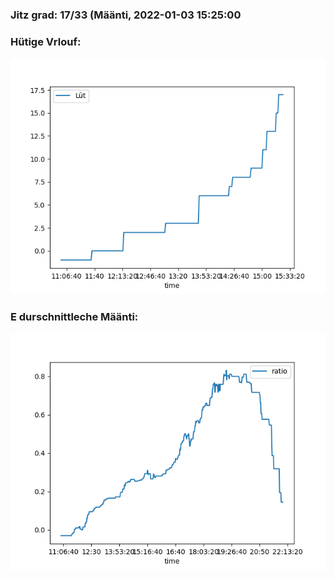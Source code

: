 ### Jitz grad: 17/33 (Määnti, 2022-01-03 15:25:00

### Hütige Vrlouf:
![Graph](Today.png)

### E durschnittleche Määnti:
![Graph](Määnti.png)